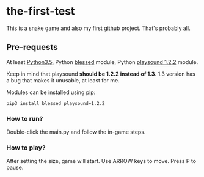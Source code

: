 # the-first-test

This is a snake game and also my first github project.
That's probably all.

## Pre-requests
At least [Python3.5](https://www.python.org/),
Python [blessed](https://pypi.org/project/blessed/) module,
Python [playsound 1.2.2](https://pypi.org/project/playsound/1.2.2/) module.

Keep in mind that playsound **should be 1.2.2 instead of 1.3**. 1.3 version has a bug that makes it unusable, at least for me.

Modules can be installed using pip:
```
pip3 install blessed playsound=1.2.2
```

### How to run?
Double-click the main.py and follow the in-game steps.

### How to play?
After setting the size, game will start. Use ARROW keys to move. Press P to pause.
